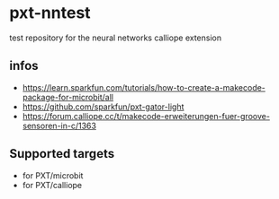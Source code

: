 # pxt-nntest
test repository for the neural networks calliope extension

## infos

* https://learn.sparkfun.com/tutorials/how-to-create-a-makecode-package-for-microbit/all
* https://github.com/sparkfun/pxt-gator-light
* https://forum.calliope.cc/t/makecode-erweiterungen-fuer-groove-sensoren-in-c/1363

## Supported targets

* for PXT/microbit
* for PXT/calliope
